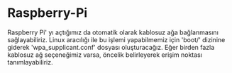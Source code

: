 # Raspberry-Pi
Raspberry Pi' yı açtığımız da otomatik olarak kablosuz ağa bağlanmasını sağlayabiliriz.
Linux aracılığı ile bu işlemi yapabilmemiz için 'boot/' dizinine giderek 'wpa_supplicant.conf' dosyası oluşturacağız.
Eğer birden fazla kablosuz ağ seçeneğimiz varsa, öncelik belirleyerek erişim noktası tanımlayabiliriz.
